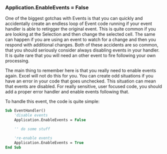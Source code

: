 ### Application.EnableEvents = False

One of the biggest gotchas with Events is that you can quickly and accidentally create an endless loop of Event code running if your event handler is able to retirgger the original event. This is quite common if you are looking at the Selection and then change the selected cell. The same can happen if you are using an event to watch for a change and then you respond with additional changes. Both of these accidents are so common, that you should seriously consider always disabling events in your handler. It is quite rare that you will need an other event to fire following your own processing.

The main thing to remember here is that you really need to enable events again. Excel will not do this for you. You can create odd situations if you have an error in your code that goes unchecked. This situation can mean that events are disabled. For really sensitive, user focused code, you should add a proper error handler and enable events following that.

To handle this event, the code is quite simple:

```vb
Sub EventHandler()
    'disable events
    Application.EnableEvents = False

    '' do some stuff

    're-enable events
    Application.EnableEvents = True
End Sub
```
